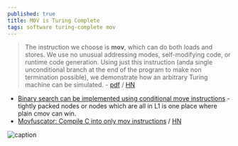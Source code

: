 ```yaml
---
published: true
title: MOV is Turing Complete
tags: software turing-complete mov
---
```

> The  instruction  we  choose  is __mov__,  which  can  do  both  loads and stores. We use no unusual addressing modes, self-modifying code, or runtime code generation. Using just this instruction (anda single unconditional branch at the end of the program to make non termination possible), we demonstrate how an arbitrary Turing machine can be simulated. - [pdf](http://drwho.virtadpt.net/files/mov.pdf) / [HN](https://news.ycombinator.com/item?id=22353713)

- [Binary search can be implemented using conditional move instructions](https://news.ycombinator.com/item?id=23894670) - tightly packed nodes or nodes which are all in L1 is one place where plain cmov can win.
- [Movfuscator: Compile C into only mov instructions](https://github.com/Battelle/movfuscator) / [HN](https://news.ycombinator.com/item?id=27202801)

![caption](https://raw.githubusercontent.com/Battelle/movfuscator/master/overview/demo_nibbles.gif)
